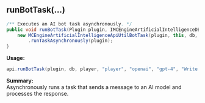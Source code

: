 ## runBotTask(...)

```java
/** Executes an AI bot task asynchronously. */
public void runBotTask(Plugin plugin, IMCEngineArtificialIntelligenceDB db, Player player, String tokenType, String platform, String model, String message) {
    new MCEngineArtificialIntelligenceApiUtilBotTask(plugin, this, db, tokenType, player, platform, model, message)
        .runTaskAsynchronously(plugin);
}
```

**Usage:**
```java
api.runBotTask(plugin, db, player, "player", "openai", "gpt-4", "Write a story.");
```

**Summary:**  
Asynchronously runs a task that sends a message to an AI model and processes the response.
